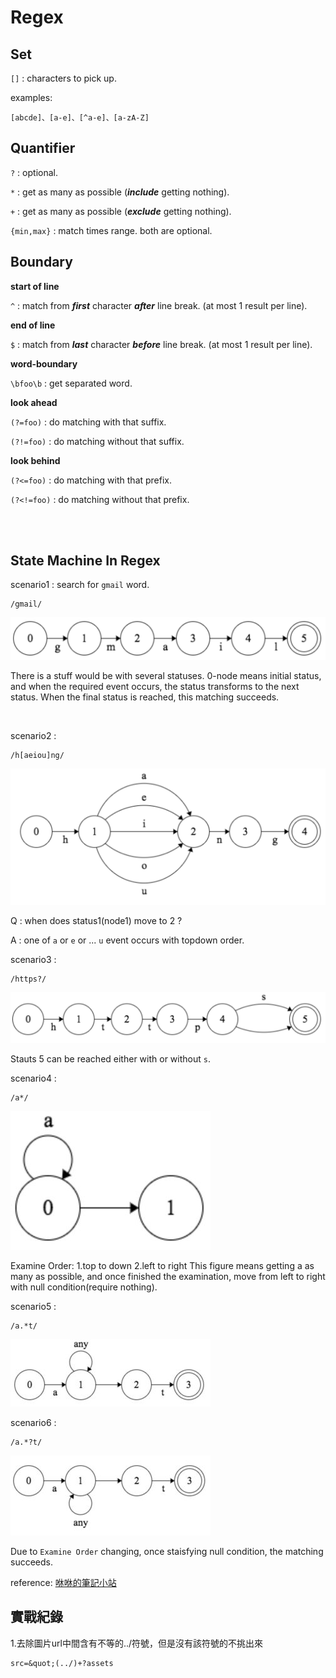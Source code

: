 # Regex
<!-- <test/> -->
## Set

`[]` : characters to pick up.

examples:

    [abcde]、[a-e]、[^a-e]、[a-zA-Z]

## Quantifier

`?` : optional.

`*` : get as many as possible (***include*** getting nothing).

`+` : get as many as possible (***exclude*** getting nothing).

`{min,max}` : match times range. both are optional.

## Boundary

**start of line**

`^` : match from ***first*** character ***after*** line break. (at most 1 result per line).

**end of line**

`$` : match from ***last***  character ***before*** line break. (at most 1 result per line).

**word-boundary**

`\bfoo\b` : get separated word.

**look ahead**

`(?=foo)` : do matching with that suffix.

`(?!=foo)` : do matching without that suffix.

**look behind**

`(?<=foo)` : do matching with that prefix.

`(?<!=foo)` : do matching without that prefix.

<br/>
<br/>

## State Machine In Regex

scenario1 : search for `gmail` word.

    /gmail/

![statue machine](./imgs/4tcPjHW.png)

There is a stuff would be with several statuses.
0-node means initial status, and when the required event occurs, the status transforms to the next status.
When the final status is reached, this matching succeeds.

<br>

scenario2 :

    /h[aeiou]ng/

![statue machine](./imgs/N9B1B8K.png)

Q : when does status1(node1) move to 2 ?

A : one of `a` or `e` or ... `u` event occurs with topdown order.

scenario3 :

    /https?/

![statue machine](./imgs/xF2LXku.png)

Stauts 5 can be reached either with or without `s`.

scenario4 :

    /a*/

![statue machine](./imgs/z35okDxm.png)

Examine Order: 1.top to down 2.left to right
This figure means getting a as many as possible, and once finished the examination, move from left to right with null condition(require nothing).

scenario5 :

    /a.*t/

![statue machine](./imgs/T8nNFlnm.jpg)

scenario6 :

    /a.*?t/

![statue machine](./imgs/gtKs2yPm.jpg)

Due to `Examine Order` changing, once staisfying null condition, the matching succeeds.

reference:
[咻咻的筆記小站](https://hengxiuxu.blogspot.com/2017/10/regular-expression.html)

## 實戰紀錄

1.去除圖片url中間含有不等的../符號，但是沒有該符號的不挑出來

    src=&quot;(../)+?assets
